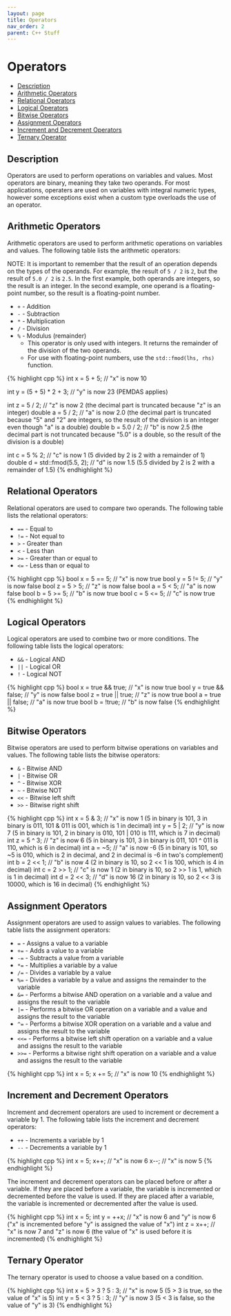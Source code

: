 ```yaml
---
layout: page
title: Operators
nav_order: 2
parent: C++ Stuff
---
```


# Operators

* [Description](#description)
* [Arithmetic Operators](#arithmetic-operators)
* [Relational Operators](#relational-operators)
* [Logical Operators](#logical-operators)
* [Bitwise Operators](#bitwise-operators)
* [Assignment Operators](#assignment-operators)
* [Increment and Decrement Operators](#increment-and-decrement-operators)
* [Ternary Operator](#ternary-operator)

## Description

Operators are used to perform operations on variables and values. Most operators are binary, meaning they take two operands. For most applications, operaters are used on variables with integral numeric types, however some exceptions exist when a custom type overloads the use of an operator.

## Arithmetic Operators

Arithmetic operators are used to perform arithmetic operations on variables and values. The following table lists the arithmetic operators:

NOTE: It is important to remember that the result of an operation depends on the types of the operands. For example, the result of `5 / 2` is `2`, but the result of `5.0 / 2` is `2.5`. In the first example, both operands are integers, so the result is an integer. In the second example, one operand is a floating-point number, so the result is a floating-point number.

* `+` - Addition
* `-` - Subtraction
* `*` - Multiplication
* `/` - Division
* `%` - Modulus (remainder)
  - This operator is only used with integers. It returns the remainder of the division of the two operands.
  - For use with floating-point numbers, use the `std::fmod(lhs, rhs)` function.

{% highlight cpp %}
int x = 5 + 5; // "x" is now 10

int y = (5 + 5) * 2 + 3; // "y" is now 23 (PEMDAS applies)

int z = 5 / 2; // "z" is now 2 (the decimal part is truncated because "z" is an integer)
double a = 5 / 2; // "a" is now 2.0 (the decimal part is truncated because "5" and "2" are integers, so the result of the division is an integer even though "a" is a double)
double b = 5.0 / 2; // "b" is now 2.5 (the decimal part is not truncated because "5.0" is a double, so the result of the division is a double)

int c = 5 % 2; // "c" is now 1 (5 divided by 2 is 2 with a remainder of 1)
double d = std::fmod(5.5, 2); // "d" is now 1.5 (5.5 divided by 2 is 2 with a remainder of 1.5)
{% endhighlight %}

## Relational Operators

Relational operators are used to compare two operands. The following table lists the relational operators:

* `==` - Equal to
* `!=` - Not equal to
* `>` - Greater than
* `<` - Less than
* `>=` - Greater than or equal to
* `<=` - Less than or equal to

{% highlight cpp %}
bool x = 5 == 5; // "x" is now true
bool y = 5 != 5; // "y" is now false
bool z = 5 > 5; // "z" is now false
bool a = 5 < 5; // "a" is now false
bool b = 5 >= 5; // "b" is now true
bool c = 5 <= 5; // "c" is now true
{% endhighlight %}

## Logical Operators

Logical operators are used to combine two or more conditions. The following table lists the logical operators:

* `&&` - Logical AND
* `||` - Logical OR
* `!` - Logical NOT

{% highlight cpp %}
bool x = true && true; // "x" is now true
bool y = true && false; // "y" is now false
bool z = true || true; // "z" is now true
bool a = true || false; // "a" is now true
bool b = !true; // "b" is now false
{% endhighlight %}

## Bitwise Operators

Bitwise operators are used to perform bitwise operations on variables and values. The following table lists the bitwise operators:

* `&` - Bitwise AND
* `|` - Bitwise OR
* `^` - Bitwise XOR
* `~` - Bitwise NOT
* `<<` - Bitwise left shift
* `>>` - Bitwise right shift

{% highlight cpp %}
int x = 5 & 3; // "x" is now 1 (5 in binary is 101, 3 in binary is 011, 101 & 011 is 001, which is 1 in decimal)
int y = 5 | 2; // "y" is now 7 (5 in binary is 101, 2 in binary is 010, 101 | 010 is 111, which is 7 in decimal)
int z = 5 ^ 3; // "z" is now 6 (5 in binary is 101, 3 in binary is 011, 101 ^ 011 is 110, which is 6 in decimal)
int a = ~5; // "a" is now -6 (5 in binary is 101, so ~5 is 010, which is 2 in decimal, and 2 in decimal is -6 in two's complement)
int b = 2 << 1; // "b" is now 4 (2 in binary is 10, so 2 << 1 is 100, which is 4 in decimal)
int c = 2 >> 1; // "c" is now 1 (2 in binary is 10, so 2 >> 1 is 1, which is 1 in decimal)
int d = 2 << 3; // "d" is now 16 (2 in binary is 10, so 2 << 3 is 10000, which is 16 in decimal)
{% endhighlight %}

## Assignment Operators

Assignment operators are used to assign values to variables. The following table lists the assignment operators:

* `=` - Assigns a value to a variable
* `+=` - Adds a value to a variable
* `-=` - Subtracts a value from a variable
* `*=` - Multiplies a variable by a value
* `/=` - Divides a variable by a value
* `%=` - Divides a variable by a value and assigns the remainder to the variable
* `&=` - Performs a bitwise AND operation on a variable and a value and assigns the result to the variable
* `|=` - Performs a bitwise OR operation on a variable and a value and assigns the result to the variable
* `^=` - Performs a bitwise XOR operation on a variable and a value and assigns the result to the variable
* `<<=` - Performs a bitwise left shift operation on a variable and a value and assigns the result to the variable
* `>>=` - Performs a bitwise right shift operation on a variable and a value and assigns the result to the variable

{% highlight cpp %}
int x = 5;
x += 5; // "x" is now 10
{% endhighlight %}

## Increment and Decrement Operators

Increment and decrement operators are used to increment or decrement a variable by 1. The following table lists the increment and decrement operators:

* `++` - Increments a variable by 1
* `--` - Decrements a variable by 1

{% highlight cpp %}
int x = 5;
x++; // "x" is now 6
x--; // "x" is now 5
{% endhighlight %}

The increment and decrement operators can be placed before or after a variable. If they are placed before a variable, the variable is incremented or decremented before the value is used. If they are placed after a variable, the variable is incremented or decremented after the value is used.

{% highlight cpp %}
int x = 5;
int y = ++x; // "x" is now 6 and "y" is now 6 ("x" is incremented before "y" is assigned the value of "x")
int z = x++; // "x" is now 7 and "z" is now 6 (the value of "x" is used before it is incremented)
{% endhighlight %}

## Ternary Operator

The ternary operator is used to choose a value based on a condition.

{% highlight cpp %}
int x = 5 > 3 ? 5 : 3; // "x" is now 5 (5 > 3 is true, so the value of "x" is 5)
int y = 5 < 3 ? 5 : 3; // "y" is now 3 (5 < 3 is false, so the value of "y" is 3)
{% endhighlight %}